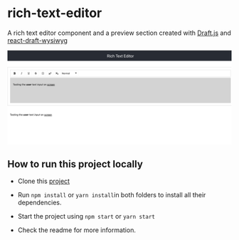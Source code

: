 # rich-text-editor

A rich text editor component and a preview section created with [Draft.js](https://github.com/facebook/draft-js)
and [react-draft-wysiwyg](https://github.com/jpuri/react-draft-wysiwyg)

![screen-preview](images/screen-preview.png)

## How to run this project locally

- Clone this [project](https://github.com/Babanila/scheduling-app.git)

- Run `npm install` or `yarn install`in both folders to install all their dependencies.

- Start the project using `npm start` or `yarn start`

- Check the readme for more information.
